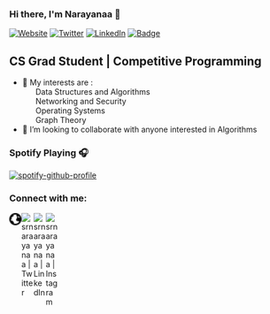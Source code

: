 ### Hi there, I'm Narayanaa 👋

[![Website](https://img.shields.io/badge/srnarayanaa-Visit-brightgreen)](http://srnarayanaa.me)
[![Twitter ](https://img.shields.io/twitter/url/https/twitter.com/srnarayanaa.svg?style=social&label=Follow%20%40srnarayanaa)](https://twitter.com/srnarayanaa)
[![LinkedIn ](https://img.shields.io/badge/LinkedIn-blue?style=flat&logo=linkedin&labelColor=blue)](https://linkedin.com/in/srnarayanaa)
[![Badge](https://cp-logo.vercel.app/codechef/srnarayanaa)](https://www.codechef.com/users/srnarayanaa)
## CS Grad Student | Competitive Programming

- 🌱 My interests are : <br/>
      &nbsp;&nbsp;&nbsp;&nbsp;&nbsp;&nbsp;Data Structures and Algorithms <br/>
      &nbsp;&nbsp;&nbsp;&nbsp;&nbsp;&nbsp;Networking and Security <br/>
      &nbsp;&nbsp;&nbsp;&nbsp;&nbsp;&nbsp;Operating Systems <br/>
      &nbsp;&nbsp;&nbsp;&nbsp;&nbsp;&nbsp;Graph Theory <br/>
- 👯 I’m looking to collaborate with anyone interested in Algorithms

### Spotify Playing 🎧

[![spotify-github-profile](https://spotify-github-profile.vercel.app/api/view?uid=i0wf12gfs0gi48un0c48r8c5d&cover_image=false&theme=default)](https://spotify-github-profile.vercel.app/api/view?uid=i0wf12gfs0gi48un0c48r8c5d&redirect=true)

### Connect with me:

[<img align="left" alt="geeksingularity.com" width="22px" src="https://raw.githubusercontent.com/iconic/open-iconic/master/svg/globe.svg" />][website]
[<img align="left" alt="srnarayanaa | Twitter" width="22px" src="https://cdn.jsdelivr.net/npm/simple-icons@v3/icons/twitter.svg" />][twitter]
[<img align="left" alt="srnarayanaa | LinkedIn" width="22px" src="https://cdn.jsdelivr.net/npm/simple-icons@v3/icons/linkedin.svg" />][linkedin]
[<img align="left" alt="srnarayanaa | Instagram" width="22px" src="https://cdn.jsdelivr.net/npm/simple-icons@v3/icons/instagram.svg" />][instagram]
<br />


[website]: https://geeksingularity.com
[twitter]: https://twitter.com/srnarayanaa
[instagram]: https://instagram.com/srnarayanaa
[linkedin]: https://linkedin.com/in/srnarayanaa
